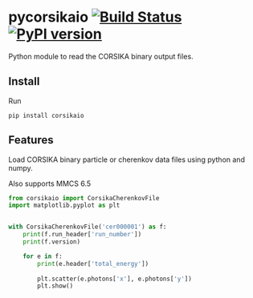 # pycorsikaio [![Build Status](https://travis-ci.com/fact-project/pycorsikaio.svg?branch=master)](https://travis-ci.com/fact-project/pycorsikaio) [![PyPI version](https://badge.fury.io/py/corsikaio.svg)](https://badge.fury.io/py/corsikaio)


Python module to read the CORSIKA binary output files.

## Install

Run
```
pip install corsikaio
```

## Features

Load CORSIKA binary particle or cherenkov data files using python and numpy.

Also supports MMCS 6.5

```python
from corsikaio import CorsikaCherenkovFile
import matplotlib.pyplot as plt


with CorsikaCherenkovFile('cer000001') as f:
    print(f.run_header['run_number'])
    print(f.version)

    for e in f:
        print(e.header['total_energy'])
        
        plt.scatter(e.photons['x'], e.photons['y'])
        plt.show()
```



